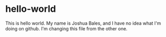 # hello-world
This is hello world. 
My name is Joshua Bales, and I have no idea what I'm doing on github.
I'm changing this file from the other one.
